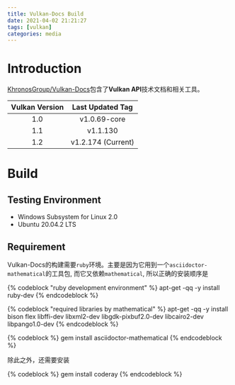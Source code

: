 ```yaml
---
title: Vulkan-Docs Build
date: 2021-04-02 21:21:27
tags: [vulkan]
categories: media
---
```


# Introduction
[KhronosGroup/Vulkan-Docs](https://github.com/KhronosGroup/Vulkan-Docs)包含了**Vulkan API**技术文档和相关工具。

| Vulkan Version | Last Updated Tag   |
|:--------------:|:------------------:|
| 1.0            | v1.0.69-core       |
| 1.1            | v1.1.130           |
| 1.2            | v1.2.174 (Current) | 


# Build
## Testing Environment
- Windows Subsystem for Linux 2.0
- Ubuntu 20.04.2 LTS

## Requirement
Vulkan-Docs的构建需要`ruby`环境。主要是因为它用到一个`asciidoctor-mathematical`的工具包, 而它又依赖`mathematical`, 所以正确的安装顺序是

{% codeblock "ruby development environment" %}
apt-get -qq -y install ruby-dev
{% endcodeblock %}

{% codeblock "required libraries by mathematical" %}
apt-get -qq -y install bison flex libffi-dev libxml2-dev libgdk-pixbuf2.0-dev libcairo2-dev libpango1.0-dev
{% endcodeblock %}

{% codeblock %}
gem install asciidoctor-mathematical
{% endcodeblock %}

除此之外，还需要安装

{% codeblock %}
gem install coderay
{% endcodeblock %}


